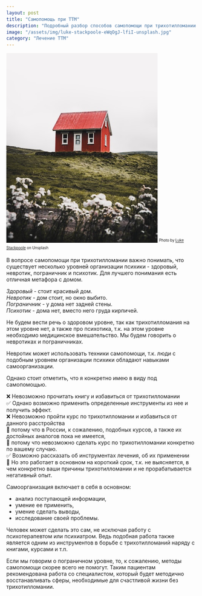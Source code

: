 ```yaml
---
layout: post
title: "Самопомощь при ТТМ"
description: "Подробный разбор способов самопомощи при трихотилломании (ТТМ)"
image: "/assets/img/luke-stackpoole-eWqOgJ-lfiI-unsplash.jpg"
category: "Лечение ТТМ"
---
```

<img 
    src="/assets/img/luke-stackpoole-eWqOgJ-lfiI-unsplash.jpg" 
    alt="самопомощь при ТТМ"
    width="400" height="500"
    class="mb-0">
<sup><sub>
Photo by <a href="https://unsplash.com/@withluke" rel="nofollow">Luke Stackpoole</a> on Unsplash
</sub></sup>


В вопросе самопомощи при трихотилломании важно понимать, что существует несколько уровней организации психики - здоровый, невротик, пограничник и психотик. Для лучшего понимания есть отличная метафора с домом. 

_Здоровый_ - стоит красивый дом.  
_Невротик_ - дом стоит, но окно выбито.  
_Пограничник_ - у дома нет задней стены.  
_Психотик_ - дома нет, вместо него груда кирпичей. 

Не будем вести речь о здоровом уровне, так как трихотилломания на этом уровне нет, а также про психотика, т.к. на этом уровне необходимо медицинское вмешательство. Мы будем говорить о невротиках и пограничниках. 

Невротик может использовать техники самопомощи, т.к. люди с подобным уровнем организации психики обладают навыками самоорганизации.

Однако стоит отметить, что я конкретно имею в виду под самопомощью.

❌ Невозможно прочитать книгу и избавиться от трихотилломании  
✅ Однако возможно применить определенные инструменты из нее и получить эффект.  
❌ Невозможно пройти курс по трихотилломании и избавиться от данного расстройства  
🚫 потому что в России, к сожалению, подобных курсов, а также их достойных аналогов пока не имеется,  
🚫 потому что невозможно сделать курс по трихотилломании конкретно по вашему случаю.  
✅ Возможно рассказать об инструментах лечения, об их применении  
🚫 Но это работает в основном на короткий срок, т.к. не выясняется, в чем конкретно ваши причины трихотилломании и не прорабатывается негативный опыт.

Самоорганизация включает в себя в основном:
- анализ поступающей информации,
- умение ее применить,
- умение сделать выводы,
- исследование своей проблемы.

Человек может сделать это сам, не исключая работу с психотерапевтом или психиатром. 
Ведь подобная работа также является одним из инструментов в борьбе с трихотилломаний наряду с книгами, курсами и т.п.

Если мы говорим о пограничном уровне, то, к сожалению, методы самопомощи скорее всего не помогут. 
Таким пациентам рекомендована работа со специалистом, который будет методично восстанавливать сферы, 
необходимые для счастливой жизни без трихотилломании.